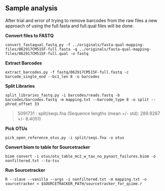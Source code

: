 ## Sample analysis
After trial and error of trying to remove barcodes from the raw files a new approach of using the full.fasta and full.qual files will be done.

**Convert files to FASTQ**
```fish
convert_fastaqual_fastq.py -f ../originals/fasta-qual-mapping-files/062917CM515F-full.fasta -q ../originals/fasta-qual-mapping-files/062917CM515F-full.qual -o fastq
```
**Extract Barcodes**
```fish
extract_barcodes.py -f fastq/062917CM515F-full.fastq -c barcode_single_end --bc1_len 8 -o barcodes
```
**Split Libraries**
```fish
split_libraries_fastq.py -i barcodes/reads.fastq -b barcodes/barcodes.fastq -m mapping.txt --barcode_type 8 -o split --phred_offset 33
```
>5091731  : split/seqs.fna (Sequence lengths (mean +/- std): 289.9267 +/- 8.4051)

**Pick OTUs**
```fish
pick_open_reference_otus.py -i split/seqs.fna -o otus
```
**Convert biom to table for Sourcetracker**
```fish
biom convert -i otus/otu_table_mc2_w_tax_no_pynast_failures.biom -o nonfiltered.txt --to-tsv
```
**Run Sourcetracker**
```fish
R --slave --vanilla --args -i nonfiltered.txt -m mapping.txt -o sourcetracker < $SOURCETRACKER_PATH/sourcetracker_for_qiime.r
```